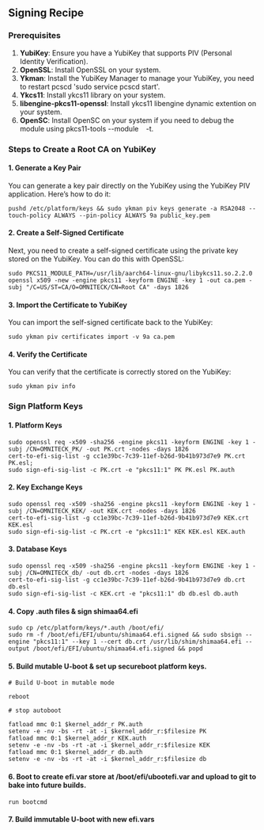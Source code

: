 ## Signing Recipe

### Prerequisites
1. **YubiKey**: Ensure you have a YubiKey that supports PIV (Personal Identity Verification).
2. **OpenSSL**: Install OpenSSL on your system.
3. **Ykman**: Install the YubiKey Manager to manage your YubiKey, you need to restart pcscd 'sudo service pcscd start'.
4. **Ykcs11**: Install ykcs11 library on your system.
5. **libengine-pkcs11-openssl**: Install ykcs11 libengine dynamic extention on your system.
6. **OpenSC**: Install OpenSC on your system if you need to debug the module using pkcs11-tools --module ` ` -t.

### Steps to Create a Root CA on YubiKey

#### 1. Generate a Key Pair
You can generate a key pair directly on the YubiKey using the YubiKey PIV application. Here’s how to do it:

```
pushd /etc/platform/keys && sudo ykman piv keys generate -a RSA2048 --touch-policy ALWAYS --pin-policy ALWAYS 9a public_key.pem
```

#### 2. Create a Self-Signed Certificate
Next, you need to create a self-signed certificate using the private key stored on the YubiKey. You can do this with OpenSSL:

```
sudo PKCS11_MODULE_PATH=/usr/lib/aarch64-linux-gnu/libykcs11.so.2.2.0 openssl x509 -new -engine pkcs11 -keyform ENGINE -key 1 -out ca.pem -subj "/C=US/ST=CA/O=OMNITECK/CN=Root CA" -days 1826
```

#### 3. Import the Certificate to YubiKey
You can import the self-signed certificate back to the YubiKey:

```
sudo ykman piv certificates import -v 9a ca.pem
```

#### 4. Verify the Certificate
You can verify that the certificate is correctly stored on the YubiKey:

```
sudo ykman piv info
```

### Sign Platform Keys

#### 1. Platform Keys

```
sudo openssl req -x509 -sha256 -engine pkcs11 -keyform ENGINE -key 1 -subj /CN=OMNITECK_PK/ -out PK.crt -nodes -days 1826
cert-to-efi-sig-list -g cc1e39bc-7c39-11ef-b26d-9b41b973d7e9 PK.crt PK.esl;
sudo sign-efi-sig-list -c PK.crt -e "pkcs11:1" PK PK.esl PK.auth
```

#### 2. Key Exchange Keys

```
sudo openssl req -x509 -sha256 -engine pkcs11 -keyform ENGINE -key 1 -subj /CN=OMNITECK_KEK/ -out KEK.crt -nodes -days 1826
cert-to-efi-sig-list -g cc1e39bc-7c39-11ef-b26d-9b41b973d7e9 KEK.crt KEK.esl
sudo sign-efi-sig-list -c PK.crt -e "pkcs11:1" KEK KEK.esl KEK.auth
```

#### 3. Database Keys

```
sudo openssl req -x509 -sha256 -engine pkcs11 -keyform ENGINE -key 1 -subj /CN=OMNITECK_db/ -out db.crt -nodes -days 1826
cert-to-efi-sig-list -g cc1e39bc-7c39-11ef-b26d-9b41b973d7e9 db.crt db.esl
sudo sign-efi-sig-list -c KEK.crt -e "pkcs11:1" db db.esl db.auth
```

#### 4. Copy .auth files & sign shimaa64.efi

```
sudo cp /etc/platform/keys/*.auth /boot/efi/
sudo rm -f /boot/efi/EFI/ubuntu/shimaa64.efi.signed && sudo sbsign --engine "pkcs11:1" --key 1 --cert db.crt /usr/lib/shim/shimaa64.efi --output /boot/efi/EFI/ubuntu/shimaa64.efi.signed && popd
```

#### 5. Build mutable U-boot & set up secureboot platform keys.

```
# Build U-boot in mutable mode

reboot

# stop autoboot

fatload mmc 0:1 $kernel_addr_r PK.auth
setenv -e -nv -bs -rt -at -i $kernel_addr_r:$filesize PK
fatload mmc 0:1 $kernel_addr_r KEK.auth
setenv -e -nv -bs -rt -at -i $kernel_addr_r:$filesize KEK
fatload mmc 0:1 $kernel_addr_r db.auth
setenv -e -nv -bs -rt -at -i $kernel_addr_r:$filesize db
```

#### 6. Boot to create efi.var store at /boot/efi/ubootefi.var and upload to git to bake into future builds.

```
run bootcmd
```

#### 7. Build immutable U-boot with new efi.vars
